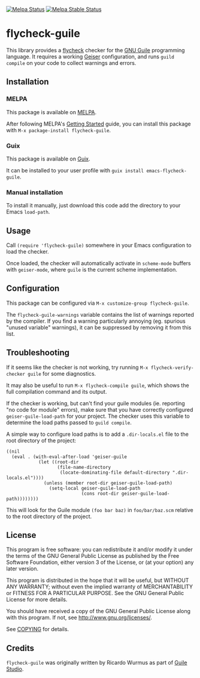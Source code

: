 [![Melpa Status](http://melpa.org/packages/flycheck-guile-badge.svg)](http://melpa.org/#/flycheck-guile)
[![Melpa Stable Status](http://stable.melpa.org/packages/flycheck-guile-badge.svg)](http://stable.melpa.org/#/flycheck-guile)

# flycheck-guile

This library provides a [flycheck][] checker for the [GNU Guile][guile]
programming language.  It requires a working [Geiser][geiser] configuration, and
runs `guild compile` on your code to collect warnings and errors.

## Installation

### MELPA

This package is available on [MELPA][melpa].

After following MELPA's [Getting Started][melpa-getting-started] guide, you can
install this package with `M-x package-install flycheck-guile`.

### Guix

This package is available on [Guix][guix].

It can be installed to your user profile with `guix install
emacs-flycheck-guile`.

### Manual installation

To install it manually, just download this code add the directory to your Emacs
`load-path`.

## Usage

Call `(require 'flycheck-guile)` somewhere in your Emacs configuration to load
the checker.

Once loaded, the checker will automatically activate in `scheme-mode` buffers
with `geiser-mode`, where `guile` is the current scheme implementation.

## Configuration

This package can be configured via `M-x customize-group flycheck-guile`.

The `flycheck-guile-warnings` variable contains the list of warnings reported by
the compiler.  If you find a warning particularly annoying (eg. spurious "unused
variable" warnings), it can be suppressed by removing it from this list.

## Troubleshooting

If it seems like the checker is not working, try running `M-x
flycheck-verify-checker guile` for some diagnostics.

It may also be useful to run `M-x flycheck-compile guile`, which shows the full
compilation command and its output.

If the checker is working, but can't find your guile modules (ie. reporting "no
code for module" errors), make sure that you have correctly configured
`geiser-guile-load-path` for your project.  The checker uses this variable to
determine the load paths passed to `guild compile`.

A simple way to configure load paths is to add a `.dir-locals.el` file to the
root directory of the project:

``` emacs-lisp
((nil
  (eval . (with-eval-after-load 'geiser-guile
            (let ((root-dir
                   (file-name-directory
                    (locate-dominating-file default-directory ".dir-locals.el"))))
              (unless (member root-dir geiser-guile-load-path)
                (setq-local geiser-guile-load-path
                            (cons root-dir geiser-guile-load-path))))))))
```

This will look for the Guile module `(foo bar baz)` in `foo/bar/baz.scm`
relative to the root directory of the project.

## License

This program is free software: you can redistribute it and/or modify it under
the terms of the GNU General Public License as published by the Free Software
Foundation, either version 3 of the License, or (at your option) any later
version.

This program is distributed in the hope that it will be useful, but WITHOUT ANY
WARRANTY; without even the implied warranty of MERCHANTABILITY or FITNESS FOR A
PARTICULAR PURPOSE.  See the GNU General Public License for more details.

You should have received a copy of the GNU General Public License along with
this program.  If not, see <http://www.gnu.org/licenses/>.

See [COPYING](COPYING) for details.

## Credits

`flycheck-guile` was originally written by Ricardo Wurmus as part of [Guile
Studio][guile-studio].

[flycheck]: https://github.com/flycheck/flycheck
[geiser]: https://www.nongnu.org/geiser/
[guile]: https://www.gnu.org/software/guile/guile.html
[guile-studio]: https://git.elephly.net/software/guile-studio.git
[guix]: https://guix.gnu.org/
[melpa]: http://melpa.org/
[melpa-getting-started]: https://melpa.org/#/getting-started
